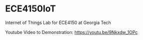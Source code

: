 # ECE4150IoT
Internet of Things Lab for ECE4150 at Georgia Tech

Youtube Video to Demonstration: 
https://youtu.be/9Nkxdw_1OPc
